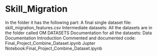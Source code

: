 # Skill_Migration
In the folder it has the following part:
A final single dataset file: skill_migration_features.csv
Intermediate datasets: All the datasets are in the folder called OM DATASETS
Documentation for all the datasets: Data Documentation Introduction
Commented and documented code: Final_Project_Combine_Dataset.ipynb
Jupter Notebook:Final_Project_Combine_Dataset.ipynb
